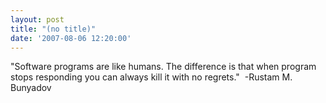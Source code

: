 ```yaml
---
layout: post
title: "(no title)"
date: '2007-08-06 12:20:00'
---
```


"Software programs are like humans. The difference is that when program stops responding you can always kill it with no regrets."  -Rustam M. Bunyadov<br>